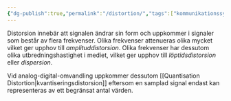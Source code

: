 ```yaml
---
{"dg-publish":true,"permalink":"/distortion/","tags":["kommunikationssystem"]}
---
```



Distorsion innebär att signalen ändrar sin form och uppkommer i signaler som består av flera frekvenser. Olika frekvenser attenueras olika mycket vilket ger upphov till *amplituddistorsion*. Olika frekvenser har dessutom olika utbredningshastighet i mediet, vilket ger upphov till *löptidsdistorsion* eller *dispersion*. 

Vid analog-digital-omvandling uppkommer dessutom [[Quantisation Distortion\|kvantiseringsdistorsion]] eftersom en samplad signal endast kan representeras av ett begränsat antal värden.
